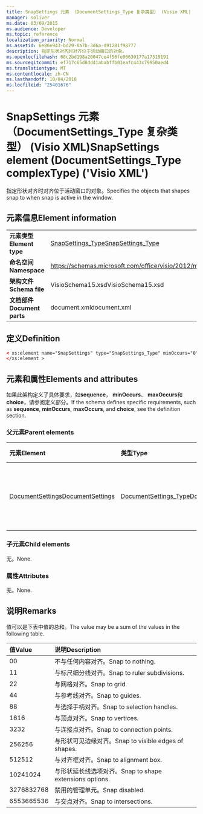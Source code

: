```yaml
---
title: SnapSettings 元素 （DocumentSettings_Type 复杂类型） (Visio XML)
manager: soliver
ms.date: 03/09/2015
ms.audience: Developer
ms.topic: reference
localization_priority: Normal
ms.assetid: 6e86e943-bd29-0a7b-3d6a-d91281f98777
description: 指定形状对齐时对齐位于活动窗口的对象。
ms.openlocfilehash: 68c2bd198a20047ce4f56fe06630177a17319191
ms.sourcegitcommit: ef717c65d8dd41ababffb01eafc443c79950aed4
ms.translationtype: MT
ms.contentlocale: zh-CN
ms.lasthandoff: 10/04/2018
ms.locfileid: "25401676"
---
```

# <a name="snapsettings-element-documentsettingstype-complextype-visio-xml"></a><span data-ttu-id="6eea6-103">SnapSettings 元素 （DocumentSettings_Type 复杂类型） (Visio XML)</span><span class="sxs-lookup"><span data-stu-id="6eea6-103">SnapSettings element (DocumentSettings_Type complexType) ('Visio XML')</span></span>

<span data-ttu-id="6eea6-104">指定形状对齐时对齐位于活动窗口的对象。</span><span class="sxs-lookup"><span data-stu-id="6eea6-104">Specifies the objects that shapes snap to when snap is active in the window.</span></span>
  
## <a name="element-information"></a><span data-ttu-id="6eea6-105">元素信息</span><span class="sxs-lookup"><span data-stu-id="6eea6-105">Element information</span></span>

|||
|:-----|:-----|
|<span data-ttu-id="6eea6-106">**元素类型**</span><span class="sxs-lookup"><span data-stu-id="6eea6-106">**Element type**</span></span> <br/> |[<span data-ttu-id="6eea6-107">SnapSettings_Type</span><span class="sxs-lookup"><span data-stu-id="6eea6-107">SnapSettings_Type</span></span>](snapsettings_type-complextypevisio-xml.md) <br/> |
|<span data-ttu-id="6eea6-108">**命名空间**</span><span class="sxs-lookup"><span data-stu-id="6eea6-108">**Namespace**</span></span> <br/> |https://schemas.microsoft.com/office/visio/2012/main  <br/> |
|<span data-ttu-id="6eea6-109">**架构文件**</span><span class="sxs-lookup"><span data-stu-id="6eea6-109">**Schema file**</span></span> <br/> |<span data-ttu-id="6eea6-110">VisioSchema15.xsd</span><span class="sxs-lookup"><span data-stu-id="6eea6-110">VisioSchema15.xsd</span></span>  <br/> |
|<span data-ttu-id="6eea6-111">**文档部件**</span><span class="sxs-lookup"><span data-stu-id="6eea6-111">**Document parts**</span></span> <br/> |<span data-ttu-id="6eea6-112">document.xml</span><span class="sxs-lookup"><span data-stu-id="6eea6-112">document.xml</span></span>  <br/> |
   
## <a name="definition"></a><span data-ttu-id="6eea6-113">定义</span><span class="sxs-lookup"><span data-stu-id="6eea6-113">Definition</span></span>

```XML
< xs:element name="SnapSettings" type="SnapSettings_Type" minOccurs="0" maxOccurs="1" >
</xs:element >
```

## <a name="elements-and-attributes"></a><span data-ttu-id="6eea6-114">元素和属性</span><span class="sxs-lookup"><span data-stu-id="6eea6-114">Elements and attributes</span></span>

<span data-ttu-id="6eea6-115">如果此架构定义了具体要求，如**sequence**， **minOccurs**、 **maxOccurs**和**choice**，请参阅定义部分。</span><span class="sxs-lookup"><span data-stu-id="6eea6-115">If the schema defines specific requirements, such as **sequence**, **minOccurs**, **maxOccurs**, and **choice**, see the definition section.</span></span> 
  
### <a name="parent-elements"></a><span data-ttu-id="6eea6-116">父元素</span><span class="sxs-lookup"><span data-stu-id="6eea6-116">Parent elements</span></span>

|<span data-ttu-id="6eea6-117">**元素**</span><span class="sxs-lookup"><span data-stu-id="6eea6-117">**Element**</span></span>|<span data-ttu-id="6eea6-118">**类型**</span><span class="sxs-lookup"><span data-stu-id="6eea6-118">**Type**</span></span>|<span data-ttu-id="6eea6-119">**说明**</span><span class="sxs-lookup"><span data-stu-id="6eea6-119">**Description**</span></span>|
|:-----|:-----|:-----|
|[<span data-ttu-id="6eea6-120">DocumentSettings</span><span class="sxs-lookup"><span data-stu-id="6eea6-120">DocumentSettings</span></span>](documentsettings-element-visiodocument_type-complextypevisio-xml.md) <br/> |[<span data-ttu-id="6eea6-121">DocumentSettings_Type</span><span class="sxs-lookup"><span data-stu-id="6eea6-121">DocumentSettings_Type</span></span>](documentsettings_type-complextypevisio-xml.md) <br/> |<span data-ttu-id="6eea6-122">包含指定文档设置的元素。</span><span class="sxs-lookup"><span data-stu-id="6eea6-122">Contains elements that specify document settings.</span></span>  <br/> |
   
### <a name="child-elements"></a><span data-ttu-id="6eea6-123">子元素</span><span class="sxs-lookup"><span data-stu-id="6eea6-123">Child elements</span></span>

<span data-ttu-id="6eea6-124">无。</span><span class="sxs-lookup"><span data-stu-id="6eea6-124">None.</span></span>
  
### <a name="attributes"></a><span data-ttu-id="6eea6-125">属性</span><span class="sxs-lookup"><span data-stu-id="6eea6-125">Attributes</span></span>

<span data-ttu-id="6eea6-126">无。</span><span class="sxs-lookup"><span data-stu-id="6eea6-126">None.</span></span>
  
## <a name="remarks"></a><span data-ttu-id="6eea6-127">说明</span><span class="sxs-lookup"><span data-stu-id="6eea6-127">Remarks</span></span>

<span data-ttu-id="6eea6-128">值可以是下表中值的总和。</span><span class="sxs-lookup"><span data-stu-id="6eea6-128">The value may be a sum of the values in the following table.</span></span>
  
|<span data-ttu-id="6eea6-129">**值**</span><span class="sxs-lookup"><span data-stu-id="6eea6-129">**Value**</span></span>|<span data-ttu-id="6eea6-130">**说明**</span><span class="sxs-lookup"><span data-stu-id="6eea6-130">**Description**</span></span>|
|:-----|:-----|
|<span data-ttu-id="6eea6-131">0</span><span class="sxs-lookup"><span data-stu-id="6eea6-131">0</span></span>  <br/> |<span data-ttu-id="6eea6-132">不与任何内容对齐。</span><span class="sxs-lookup"><span data-stu-id="6eea6-132">Snap to nothing.</span></span>  <br/> |
|<span data-ttu-id="6eea6-133">1</span><span class="sxs-lookup"><span data-stu-id="6eea6-133">1</span></span>  <br/> |<span data-ttu-id="6eea6-134">与标尺细分线对齐。</span><span class="sxs-lookup"><span data-stu-id="6eea6-134">Snap to ruler subdivisions.</span></span>  <br/> |
|<span data-ttu-id="6eea6-135">2</span><span class="sxs-lookup"><span data-stu-id="6eea6-135">2</span></span>  <br/> |<span data-ttu-id="6eea6-136">与网格对齐。</span><span class="sxs-lookup"><span data-stu-id="6eea6-136">Snap to grid.</span></span>  <br/> |
|<span data-ttu-id="6eea6-137">4</span><span class="sxs-lookup"><span data-stu-id="6eea6-137">4</span></span>  <br/> |<span data-ttu-id="6eea6-138">与参考线对齐。</span><span class="sxs-lookup"><span data-stu-id="6eea6-138">Snap to guides.</span></span>  <br/> |
|<span data-ttu-id="6eea6-139">8</span><span class="sxs-lookup"><span data-stu-id="6eea6-139">8</span></span>  <br/> |<span data-ttu-id="6eea6-140">与选择手柄对齐。</span><span class="sxs-lookup"><span data-stu-id="6eea6-140">Snap to selection handles.</span></span>  <br/> |
|<span data-ttu-id="6eea6-141">16</span><span class="sxs-lookup"><span data-stu-id="6eea6-141">16</span></span>  <br/> |<span data-ttu-id="6eea6-142">与顶点对齐。</span><span class="sxs-lookup"><span data-stu-id="6eea6-142">Snap to vertices.</span></span>  <br/> |
|<span data-ttu-id="6eea6-143">32</span><span class="sxs-lookup"><span data-stu-id="6eea6-143">32</span></span>  <br/> |<span data-ttu-id="6eea6-144">与连接点对齐。</span><span class="sxs-lookup"><span data-stu-id="6eea6-144">Snap to connection points.</span></span>  <br/> |
|<span data-ttu-id="6eea6-145">256</span><span class="sxs-lookup"><span data-stu-id="6eea6-145">256</span></span>  <br/> |<span data-ttu-id="6eea6-146">与形状可见边缘对齐。</span><span class="sxs-lookup"><span data-stu-id="6eea6-146">Snap to visible edges of shapes.</span></span>  <br/> |
|<span data-ttu-id="6eea6-147">512</span><span class="sxs-lookup"><span data-stu-id="6eea6-147">512</span></span>  <br/> |<span data-ttu-id="6eea6-148">与对齐框对齐。</span><span class="sxs-lookup"><span data-stu-id="6eea6-148">Snap to alignment box.</span></span>  <br/> |
|<span data-ttu-id="6eea6-149">1024</span><span class="sxs-lookup"><span data-stu-id="6eea6-149">1024</span></span>  <br/> |<span data-ttu-id="6eea6-150">与形状延长线选项对齐。</span><span class="sxs-lookup"><span data-stu-id="6eea6-150">Snap to shape extensions options.</span></span>  <br/> |
|<span data-ttu-id="6eea6-151">32768</span><span class="sxs-lookup"><span data-stu-id="6eea6-151">32768</span></span>  <br/> |<span data-ttu-id="6eea6-152">禁用的管理单元。</span><span class="sxs-lookup"><span data-stu-id="6eea6-152">Snap disabled.</span></span>  <br/> |
|<span data-ttu-id="6eea6-153">65536</span><span class="sxs-lookup"><span data-stu-id="6eea6-153">65536</span></span>  <br/> |<span data-ttu-id="6eea6-154">与交点对齐。</span><span class="sxs-lookup"><span data-stu-id="6eea6-154">Snap to intersections.</span></span>  <br/> |
   

